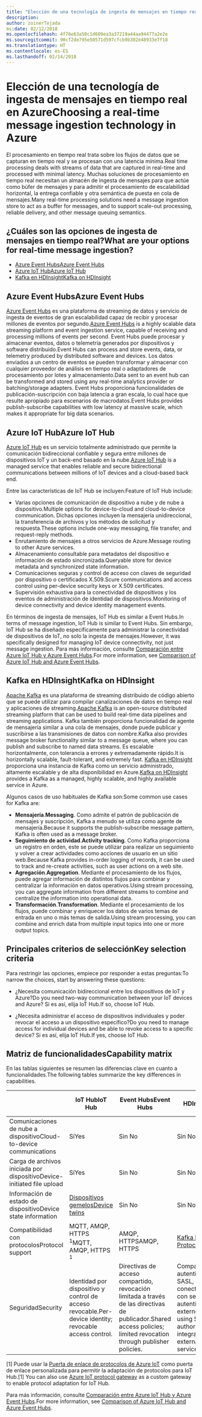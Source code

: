```yaml
---
title: "Elección de una tecnología de ingesta de mensajes en tiempo real"
description: 
author: zoinerTejada
ms:date: 02/12/2018
ms.openlocfilehash: 4f76e63a50c1d689ea3a37219a44aa94477a2e2e
ms.sourcegitcommit: 90cf2de795e50571d597cfcb9b302e48933e7f18
ms.translationtype: HT
ms.contentlocale: es-ES
ms.lasthandoff: 02/14/2018
---
```

# <a name="choosing-a-real-time-message-ingestion-technology-in-azure"></a><span data-ttu-id="fdeb4-102">Elección de una tecnología de ingesta de mensajes en tiempo real en Azure</span><span class="sxs-lookup"><span data-stu-id="fdeb4-102">Choosing a real-time message ingestion technology in Azure</span></span>

<span data-ttu-id="fdeb4-103">El procesamiento en tiempo real trata sobre los flujos de datos que se capturan en tiempo real y se procesan con una latencia mínima.</span><span class="sxs-lookup"><span data-stu-id="fdeb4-103">Real time processing deals with streams of data that are captured in real-time and processed with minimal latency.</span></span> <span data-ttu-id="fdeb4-104">Muchas soluciones de procesamiento en tiempo real necesitan un almacén de ingesta de mensajes para que actúe como búfer de mensajes y para admitir el procesamiento de escalabilidad horizontal, la entrega confiable y otra semántica de puesta en cola de mensajes.</span><span class="sxs-lookup"><span data-stu-id="fdeb4-104">Many real-time processing solutions need a message ingestion store to act as a buffer for messages, and to support scale-out processing, reliable delivery, and other message queuing semantics.</span></span> 

## <a name="what-are-your-options-for-real-time-message-ingestion"></a><span data-ttu-id="fdeb4-105">¿Cuáles son las opciones de ingesta de mensajes en tiempo real?</span><span class="sxs-lookup"><span data-stu-id="fdeb4-105">What are your options for real-time message ingestion?</span></span>

- [<span data-ttu-id="fdeb4-106">Azure Event Hubs</span><span class="sxs-lookup"><span data-stu-id="fdeb4-106">Azure Event Hubs</span></span>](/azure/event-hubs/)
- [<span data-ttu-id="fdeb4-107">Azure IoT Hub</span><span class="sxs-lookup"><span data-stu-id="fdeb4-107">Azure IoT Hub</span></span>](/azure/iot-hub/)
- [<span data-ttu-id="fdeb4-108">Kafka en HDInsight</span><span class="sxs-lookup"><span data-stu-id="fdeb4-108">Kafka on HDInsight</span></span>](/azure/hdinsight/kafka/apache-kafka-get-started)

## <a name="azure-event-hubs"></a><span data-ttu-id="fdeb4-109">Azure Event Hubs</span><span class="sxs-lookup"><span data-stu-id="fdeb4-109">Azure Event Hubs</span></span>

<span data-ttu-id="fdeb4-110">[Azure Event Hubs](/azure/event-hubs/) es una plataforma de streaming de datos y servicio de ingesta de eventos de gran escalabilidad capaz de recibir y procesar millones de eventos por segundo.</span><span class="sxs-lookup"><span data-stu-id="fdeb4-110">[Azure Event Hubs](/azure/event-hubs/) is a highly scalable data streaming platform and event ingestion service, capable of receiving and processing millions of events per second.</span></span> <span data-ttu-id="fdeb4-111">Event Hubs puede procesar y almacenar eventos, datos o telemetría generados por dispositivos y software distribuido.</span><span class="sxs-lookup"><span data-stu-id="fdeb4-111">Event Hubs can process and store events, data, or telemetry produced by distributed software and devices.</span></span> <span data-ttu-id="fdeb4-112">Los datos enviados a un centro de eventos se pueden transformar y almacenar con cualquier proveedor de análisis en tiempo real o adaptadores de procesamiento por lotes y almacenamiento.</span><span class="sxs-lookup"><span data-stu-id="fdeb4-112">Data sent to an event hub can be transformed and stored using any real-time analytics provider or batching/storage adapters.</span></span> <span data-ttu-id="fdeb4-113">Event Hubs proporciona funcionalidades de publicación-suscripción con baja latencia a gran escala, lo cual hace que resulte apropiado para escenarios de macrodatos.</span><span class="sxs-lookup"><span data-stu-id="fdeb4-113">Event Hubs provides publish-subscribe capabilities with low latency at massive scale, which makes it appropriate for big data scenarios.</span></span>

## <a name="azure-iot-hub"></a><span data-ttu-id="fdeb4-114">Azure IoT Hub</span><span class="sxs-lookup"><span data-stu-id="fdeb4-114">Azure IoT Hub</span></span>

<span data-ttu-id="fdeb4-115">[Azure IoT Hub](/azure/iot-hub/) es un servicio totalmente administrado que permite la comunicación bidireccional confiable y segura entre millones de dispositivos IoT y un back-end basado en la nube.</span><span class="sxs-lookup"><span data-stu-id="fdeb4-115">[Azure IoT Hub](/azure/iot-hub/) is a managed service that enables reliable and secure bidirectional communications between millions of IoT devices and a cloud-based back end.</span></span>

<span data-ttu-id="fdeb4-116">Entre las características de IoT Hub se incluyen:</span><span class="sxs-lookup"><span data-stu-id="fdeb4-116">Feature of IoT Hub include:</span></span>

* <span data-ttu-id="fdeb4-117">Varias opciones de comunicación de dispositivo a nube y de nube a dispositivo.</span><span class="sxs-lookup"><span data-stu-id="fdeb4-117">Multiple options for device-to-cloud and cloud-to-device communication.</span></span> <span data-ttu-id="fdeb4-118">Dichas opciones incluyen la mensajería unidireccional, la transferencia de archivos y los métodos de solicitud y respuesta.</span><span class="sxs-lookup"><span data-stu-id="fdeb4-118">These options include one-way messaging, file transfer, and request-reply methods.</span></span>
* <span data-ttu-id="fdeb4-119">Enrutamiento de mensajes a otros servicios de Azure.</span><span class="sxs-lookup"><span data-stu-id="fdeb4-119">Message routing to other Azure services.</span></span>
* <span data-ttu-id="fdeb4-120">Almacenamiento consultable para metadatos del dispositivo e información de estado sincronizada.</span><span class="sxs-lookup"><span data-stu-id="fdeb4-120">Queryable store for device metadata and synchronized state information.</span></span>
* <span data-ttu-id="fdeb4-121">Comunicaciones seguras y control de acceso con claves de seguridad por dispositivo o certificados X.509.</span><span class="sxs-lookup"><span data-stu-id="fdeb4-121">Scure communications and access control using per-device security keys or X.509 certificates.</span></span>
* <span data-ttu-id="fdeb4-122">Supervisión exhaustiva para la conectividad de dispositivos y los eventos de administración de identidad de dispositivos.</span><span class="sxs-lookup"><span data-stu-id="fdeb4-122">Monitoring of device connectivity and device identity management events.</span></span>

<span data-ttu-id="fdeb4-123">En términos de ingesta de mensajes, IoT Hub es similar a Event Hubs.</span><span class="sxs-lookup"><span data-stu-id="fdeb4-123">In terms of message ingestion, IoT Hub is similar to Event Hubs.</span></span> <span data-ttu-id="fdeb4-124">Sin embargo, IoT Hub se ha diseñado específicamente para administrar la conectividad de dispositivos de IoT, no solo la ingesta de mensajes.</span><span class="sxs-lookup"><span data-stu-id="fdeb4-124">However, it was specifically designed for managing IoT device connectivity, not just message ingestion.</span></span> <span data-ttu-id="fdeb4-125">Para más información, consulte [Comparación entre Azure IoT Hub y Azure Event Hubs](/azure/iot-hub/iot-hub-compare-event-hubs).</span><span class="sxs-lookup"><span data-stu-id="fdeb4-125">For more information, see [Comparison of Azure IoT Hub and Azure Event Hubs](/azure/iot-hub/iot-hub-compare-event-hubs).</span></span> 

## <a name="kafka-on-hdinsight"></a><span data-ttu-id="fdeb4-126">Kafka en HDInsight</span><span class="sxs-lookup"><span data-stu-id="fdeb4-126">Kafka on HDInsight</span></span>

<span data-ttu-id="fdeb4-127">[Apache Kafka](https://kafka.apache.org/) es una plataforma de streaming distribuido de código abierto que se puede utilizar para compilar canalizaciones de datos en tiempo real y aplicaciones de streaming.</span><span class="sxs-lookup"><span data-stu-id="fdeb4-127">[Apache Kafka](https://kafka.apache.org/) is an open-source distributed streaming platform that can be used to build real-time data pipelines and streaming applications.</span></span> <span data-ttu-id="fdeb4-128">Kafka también proporciona funcionalidad de agente de mensajería similar a una cola de mensajes, donde puede publicar y suscribirse a las transmisiones de datos con nombre.</span><span class="sxs-lookup"><span data-stu-id="fdeb4-128">Kafka also provides message broker functionality similar to a message queue, where you can publish and subscribe to named data streams.</span></span> <span data-ttu-id="fdeb4-129">Es escalable horizontalmente, con tolerancia a errores y extremadamente rápido.</span><span class="sxs-lookup"><span data-stu-id="fdeb4-129">It is horizontally scalable, fault-tolerant, and extremely fast.</span></span> <span data-ttu-id="fdeb4-130">[Kafka en HDInsight](/azure/hdinsight/kafka/apache-kafka-get-started) proporciona una instancia de Kafka como un servicio administrado, altamente escalable y de alta disponibilidad en Azure.</span><span class="sxs-lookup"><span data-stu-id="fdeb4-130">[Kafka on HDInsight](/azure/hdinsight/kafka/apache-kafka-get-started) provides a Kafka as a managed, highly scalable, and highly available service in Azure.</span></span> 

<span data-ttu-id="fdeb4-131">Algunos casos de uso habituales de Kafka son:</span><span class="sxs-lookup"><span data-stu-id="fdeb4-131">Some common use cases for Kafka are:</span></span>

* <span data-ttu-id="fdeb4-132">**Mensajería**.</span><span class="sxs-lookup"><span data-stu-id="fdeb4-132">**Messaging**.</span></span> <span data-ttu-id="fdeb4-133">Como admite el patrón de publicación de mensajes y suscripción, Kafka a menudo se utiliza como agente de mensajería.</span><span class="sxs-lookup"><span data-stu-id="fdeb4-133">Because it supports the publish-subscribe message pattern, Kafka is often used as a message broker.</span></span>
* <span data-ttu-id="fdeb4-134">**Seguimiento de actividad**.</span><span class="sxs-lookup"><span data-stu-id="fdeb4-134">**Activity tracking**.</span></span> <span data-ttu-id="fdeb4-135">Como Kafka proporciona un registro en orden, este se puede utilizar para realizar un seguimiento y volver a crear actividades como acciones de usuario en un sitio web.</span><span class="sxs-lookup"><span data-stu-id="fdeb4-135">Because Kafka provides in-order logging of records, it can be used to track and re-create activities, such as user actions on a web site.</span></span>
* <span data-ttu-id="fdeb4-136">**Agregación**.</span><span class="sxs-lookup"><span data-stu-id="fdeb4-136">**Aggregation**.</span></span> <span data-ttu-id="fdeb4-137">Mediante el procesamiento de los flujos, puede agregar información de distintos flujos para combinar y centralizar la información en datos operativos.</span><span class="sxs-lookup"><span data-stu-id="fdeb4-137">Using stream processing, you can aggregate information from different streams to combine and centralize the information into operational data.</span></span>
* <span data-ttu-id="fdeb4-138">**Transformación**.</span><span class="sxs-lookup"><span data-stu-id="fdeb4-138">**Transformation**.</span></span> <span data-ttu-id="fdeb4-139">Mediante el procesamiento de los flujos, puede combinar y enriquecer los datos de varios temas de entrada en uno o más temas de salida.</span><span class="sxs-lookup"><span data-stu-id="fdeb4-139">Using stream processing, you can combine and enrich data from multiple input topics into one or more output topics.</span></span>

## <a name="key-selection-criteria"></a><span data-ttu-id="fdeb4-140">Principales criterios de selección</span><span class="sxs-lookup"><span data-stu-id="fdeb4-140">Key selection criteria</span></span>

<span data-ttu-id="fdeb4-141">Para restringir las opciones, empiece por responder a estas preguntas:</span><span class="sxs-lookup"><span data-stu-id="fdeb4-141">To narrow the choices, start by answering these questions:</span></span>

- <span data-ttu-id="fdeb4-142">¿Necesita comunicación bidireccional entre los dispositivos de IoT y Azure?</span><span class="sxs-lookup"><span data-stu-id="fdeb4-142">Do you need two-way communication between your IoT devices and Azure?</span></span> <span data-ttu-id="fdeb4-143">Si es así, elija IoT Hub.</span><span class="sxs-lookup"><span data-stu-id="fdeb4-143">If so, choose IoT Hub.</span></span>

- <span data-ttu-id="fdeb4-144">¿Necesita administrar el acceso de dispositivos individuales y poder revocar el acceso a un dispositivo específico?</span><span class="sxs-lookup"><span data-stu-id="fdeb4-144">Do you need to manage access for individual devices and be able to revoke access to a specific device?</span></span> <span data-ttu-id="fdeb4-145">Si es así, elija IoT Hub.</span><span class="sxs-lookup"><span data-stu-id="fdeb4-145">If yes, choose IoT Hub.</span></span>

## <a name="capability-matrix"></a><span data-ttu-id="fdeb4-146">Matriz de funcionalidades</span><span class="sxs-lookup"><span data-stu-id="fdeb4-146">Capability matrix</span></span>

<span data-ttu-id="fdeb4-147">En las tablas siguientes se resumen las diferencias clave en cuanto a funcionalidades.</span><span class="sxs-lookup"><span data-stu-id="fdeb4-147">The following tables summarize the key differences in capabilities.</span></span> 

| | <span data-ttu-id="fdeb4-148">IoT Hub</span><span class="sxs-lookup"><span data-stu-id="fdeb4-148">IoT Hub</span></span> | <span data-ttu-id="fdeb4-149">Event Hubs</span><span class="sxs-lookup"><span data-stu-id="fdeb4-149">Event Hubs</span></span> | <span data-ttu-id="fdeb4-150">Kafka en HDInsight</span><span class="sxs-lookup"><span data-stu-id="fdeb4-150">Kafka on HDInsight</span></span> |
| --- | --- | --- | --- |
| <span data-ttu-id="fdeb4-151">Comunicaciones de nube a dispositivo</span><span class="sxs-lookup"><span data-stu-id="fdeb4-151">Cloud-to-device communications</span></span> | <span data-ttu-id="fdeb4-152">Sí</span><span class="sxs-lookup"><span data-stu-id="fdeb4-152">Yes</span></span> | <span data-ttu-id="fdeb4-153">Sin </span><span class="sxs-lookup"><span data-stu-id="fdeb4-153">No</span></span> | <span data-ttu-id="fdeb4-154">Sin </span><span class="sxs-lookup"><span data-stu-id="fdeb4-154">No</span></span> |
| <span data-ttu-id="fdeb4-155">Carga de archivos iniciada por dispositivo</span><span class="sxs-lookup"><span data-stu-id="fdeb4-155">Device-initiated file upload</span></span> | <span data-ttu-id="fdeb4-156">Sí</span><span class="sxs-lookup"><span data-stu-id="fdeb4-156">Yes</span></span> | <span data-ttu-id="fdeb4-157">Sin </span><span class="sxs-lookup"><span data-stu-id="fdeb4-157">No</span></span> | <span data-ttu-id="fdeb4-158">Sin </span><span class="sxs-lookup"><span data-stu-id="fdeb4-158">No</span></span> |
| <span data-ttu-id="fdeb4-159">Información de estado de dispositivo</span><span class="sxs-lookup"><span data-stu-id="fdeb4-159">Device state information</span></span> | [<span data-ttu-id="fdeb4-160">Dispositivos gemelos</span><span class="sxs-lookup"><span data-stu-id="fdeb4-160">Device twins</span></span>](/azure/iot-hub/iot-hub-devguide-device-twins) | <span data-ttu-id="fdeb4-161">Sin </span><span class="sxs-lookup"><span data-stu-id="fdeb4-161">No</span></span> | <span data-ttu-id="fdeb4-162">Sin </span><span class="sxs-lookup"><span data-stu-id="fdeb4-162">No</span></span> |
| <span data-ttu-id="fdeb4-163">Compatibilidad con protocolos</span><span class="sxs-lookup"><span data-stu-id="fdeb4-163">Protocol support</span></span> | <span data-ttu-id="fdeb4-164">MQTT, AMQP, HTTPS <sup>1</sup></span><span class="sxs-lookup"><span data-stu-id="fdeb4-164">MQTT, AMQP, HTTPS <sup>1</sup></span></span> | <span data-ttu-id="fdeb4-165">AMQP, HTTPS</span><span class="sxs-lookup"><span data-stu-id="fdeb4-165">AMQP, HTTPS</span></span> | [<span data-ttu-id="fdeb4-166">Kafka Protocol</span><span class="sxs-lookup"><span data-stu-id="fdeb4-166">Kafka Protocol</span></span>](https://cwiki.apache.org/confluence/display/KAFKA/A+Guide+To+The+Kafka+Protocol) |
| <span data-ttu-id="fdeb4-167">Seguridad</span><span class="sxs-lookup"><span data-stu-id="fdeb4-167">Security</span></span> | <span data-ttu-id="fdeb4-168">Identidad por dispositivo y control de acceso revocable.</span><span class="sxs-lookup"><span data-stu-id="fdeb4-168">Per-device identity; revocable access control.</span></span> | <span data-ttu-id="fdeb4-169">Directivas de acceso compartido, revocación limitada a través de las directivas de publicador.</span><span class="sxs-lookup"><span data-stu-id="fdeb4-169">Shared access policies; limited revocation through publisher policies.</span></span> | <span data-ttu-id="fdeb4-170">Compatible con la autenticación mediante SASL, autorización conectable, integración con servicios de autenticación externos.</span><span class="sxs-lookup"><span data-stu-id="fdeb4-170">Authentication using SASL; pluggable authorization; integration with external authentication services supported.</span></span> |

<span data-ttu-id="fdeb4-171">[1] Puede usar la [Puerta de enlace de protocolos de Azure IoT](/azure/iot-hub/iot-hub-protocol-gateway) como puerta de enlace personalizada para permitir la adaptación de protocolos para IoT Hub.</span><span class="sxs-lookup"><span data-stu-id="fdeb4-171">[1] You can also use [Azure IoT protocol gateway](/azure/iot-hub/iot-hub-protocol-gateway) as a custom gateway to enable protocol adaptation for IoT Hub.</span></span>

<span data-ttu-id="fdeb4-172">Para más información, consulte [Comparación entre Azure IoT Hub y Azure Event Hubs](/azure/iot-hub/iot-hub-compare-event-hubss).</span><span class="sxs-lookup"><span data-stu-id="fdeb4-172">For more information, see [Comparison of Azure IoT Hub and Azure Event Hubs](/azure/iot-hub/iot-hub-compare-event-hubss).</span></span>